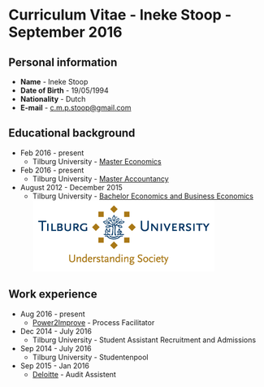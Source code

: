# Curriculum Vitae - Ineke Stoop - September 2016 

## Personal information
-  **Name** - Ineke Stoop
- **Date of Birth** - 19/05/1994
- **Nationality** - Dutch
- **E-mail** - c.m.p.stoop@gmail.com

## Educational background
- Feb 2016 - present 
  * Tilburg University - [Master Economics](https://www.tilburguniversity.edu/education/masters-programmes/accountancy/)
- Feb 2016 - present
  * Tilburg University - [Master Accountancy](https://www.tilburguniversity.edu/education/masters-programmes/economics/) 
- August 2012 - December 2015
  * Tilburg University - [Bachelor Economics and Business Economics](https://www.tilburguniversity.edu/nl/onderwijs/bacheloropleidingen/economie-en-bedrijfseconomie/) 
    ![alt text](https://github.com/InekeStoop/assignments/blob/master/uvt%20logo.png)

## Work experience 
- Aug 2016 - present
  * [Power2Improve](https://www.power2improve.com/) - Process Facilitator 
- Dec 2014 - July 2016
  * Tilburg University - Student Assistant Recruitment and Admissions
- Sep 2014 - July 2016 
  * Tilburg University - Studentenpool
- Sep 2015 - Jan 2016 
  * [Deloitte](http://www2.deloitte.com/nl/nl.html) - Audit Assistent 

